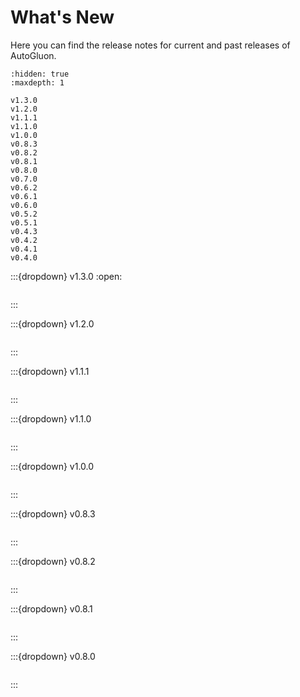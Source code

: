 # What's New

Here you can find the release notes for current and past releases of AutoGluon.

```{toctree}
:hidden: true
:maxdepth: 1

v1.3.0
v1.2.0
v1.1.1
v1.1.0
v1.0.0
v0.8.3
v0.8.2
v0.8.1
v0.8.0
v0.7.0
v0.6.2
v0.6.1
v0.6.0
v0.5.2
v0.5.1
v0.4.3
v0.4.2
v0.4.1
v0.4.0
```


:::{dropdown} v1.3.0
:open:

```{include} v1.3.0.md
```

:::

:::{dropdown} v1.2.0

```{include} v1.2.0.md
```

:::

:::{dropdown} v1.1.1

```{include} v1.1.1.md
```

:::

:::{dropdown} v1.1.0

```{include} v1.1.0.md
```

:::

:::{dropdown} v1.0.0

```{include} v1.0.0.md
```

:::

:::{dropdown} v0.8.3

```{include} v0.8.3.md
```

:::

:::{dropdown} v0.8.2

```{include} v0.8.2.md
```

:::

:::{dropdown} v0.8.1

```{include} v0.8.1.md
```

:::

:::{dropdown} v0.8.0

```{include} v0.8.0.md
```

:::

